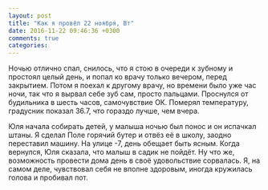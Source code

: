 ```yaml
---
layout: post
title: "Как я провёл 22 ноября, Вт"
date: 2016-11-22 09:46:36 +0300
comments: true
categories: 
---
```

Ночью отлично спал, снилось, что я стою в очереди к зубному и простоял целый день, и попал ко врачу только вечером, перед закрытием. Потом я поехал к другому врачу, но времени было уже час ночи, так что я вырвал себе зуб сам, просто пальцами. Проснулся от будильника в шесть часов, самочувствие ОК. Померял температуру, градусник показал 36.7, что гораздо лучше, чем вчера.

Юля начала собирать детей, у малыша ночью был понос и он испачкал штаны. Я сделал Поле горячий бутер и отвёз её в школу, заодно переставил машину. На улице -7, день обещает быть ясным. Когда вернулся, Юля сказала, что малыш в садик не пойдёт. Ну что же, возможность провести дома день в своё удовольствие сорвалась. Я, на самом деле, чувствовал себя не вполне здоровым, иногда кружилась голова и пробивал пот.

